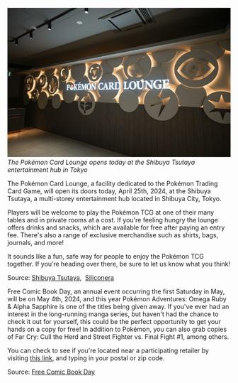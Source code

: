 

[![The Pokémon Card Lounge opens today at the Shibuya Tsutaya entertainment hub in Tokyo](/web/images/the-pokemon-card-lounge-opens-today-at-the-shibuya-tsutaya-entertainment-hub-in-tokyo.png)](/web/images/the-pokemon-card-lounge-opens-today-at-the-shibuya-tsutaya-entertainment-hub-in-tokyo.png)*The Pokémon Card Lounge opens today at the Shibuya Tsutaya entertainment hub in Tokyo*



The Pokémon Card Lounge, a facility dedicated to the Pokémon Trading Card Game, will open its doors today, April 25th, 2024, at the Shibuya Tsutaya, a multi-storey entertainment hub located in Shibuya City, Tokyo.

Players will be welcome to play the Pokémon TCG at one of their many tables and in private rooms at a cost. If you're feeling hungry the lounge offers drinks and snacks, which are available for free after paying an entry fee. There's also a range of exclusive merchandise such as shirts, bags, journals, and more!

It sounds like a fun, safe way for people to enjoy the Pokémon TCG together. If you’re heading over there, be sure to let us know what you think!

Source: [Shibuya Tsutaya](https://shibuyatsutaya.tsite.jp/pokemoncardlounge/),  [Siliconera](https://www.siliconera.com/pokemon-card-lounge-will-appear-at-shibuya-tsutaya/)

Free Comic Book Day, an annual event occurring the first Saturday in May, will be on May 4th, 2024, and this year Pokémon Adventures: Omega Ruby & Alpha Sapphire is one of the titles being given away. If you've ever had an interest in the long-running manga series, but haven't had the chance to check it out for yourself, this could be the perfect opportunity to get your hands on a copy for free! In addition to Pokémon, you can also grab copies of Far Cry: Cull the Herd and Street Fighter vs. Final Fight #1, among others.

You can check to see if you're located near a participating retailer by visiting [this link](https://freecomicbookday.com/StoreLocator), and typing in your postal or zip code.

Source: [Free Comic Book Day](https://freecomicbookday.com/Catalog/DEC230011)